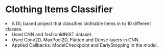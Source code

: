 # Clothing Items Classifier
<li>A DL based project that classifies clothable items in to 10 different classes.</li>
<li>Used CNN and fashionMNIST dataset.</li>
<li>Used Conv2D, MaxPool2D, Flatten and Dense layers in CNN.</li>
<li>Applied Callbacks: ModelCheckpoint and EarlyStopping in the model.</li>

